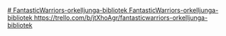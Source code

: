 [# FantasticWarriors-orkelljunga-bibliotek
FantasticWarriors-orkelljunga-bibliotek 
](https://trello.com/b/jtXhoAgr/fantasticwarriors-orkelljunga-bibliotek)https://trello.com/b/jtXhoAgr/fantasticwarriors-orkelljunga-bibliotek

